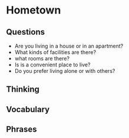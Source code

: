 # Hometown

## Questions

- Are you living in a house or in an apartment?
- What kinds of facilities are there?
- what rooms are there?
- Is is a convenient place to live?
- Do you prefer living alone or with others?

## Thinking



## Vocabulary



## Phrases

